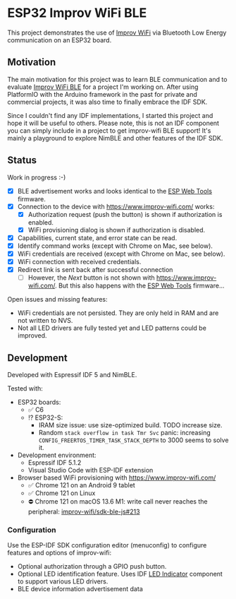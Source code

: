 
# ESP32 Improv WiFi BLE

This project demonstrates the use of [Improv WiFi](https://www.improv-wifi.com/) via Bluetooth Low Energy communication on an ESP32 board.

## Motivation

The main motivation for this project was to learn BLE communication and to evaluate [Improv WiFi BLE](https://www.improv-wifi.com/ble/) for a project I'm working on. After using PlatformIO with the Arduino framework in the past for private and commercial projects, it was also time to finally embrace the IDF SDK.

Since I couldn't find any IDF implementations, I started this project and hope it will be useful to others. Please note, this is not an IDF component you can simply include in a project to get improv-wifi BLE support! It's mainly a playground to explore NimBLE and other features of the IDF SDK.

## Status

Work in progress :-)

- [x] BLE advertisement works and looks identical to the [ESP Web Tools](https://esphome.github.io/esp-web-tools/) firmware.
- [x] Connection to the device with https://www.improv-wifi.com/ works:
  - [x] Authorization request (push the button) is shown if authorization is enabled.
  - [x] WiFi provisioning dialog is shown if authorization is disabled.
- [x] Capabilities, current state, and error state can be read.
- [x] Identify command works (except with Chrome on Mac, see below).
- [x] WiFi credentials are received (except with Chrome on Mac, see below).
- [x] WiFi connection with received credentials.
- [x] Redirect link is sent back after successful connection
  - [ ] However, the _Next_ button is not shown with https://www.improv-wifi.com/. But this also happens with the [ESP Web Tools](https://esphome.github.io/esp-web-tools/) firmware...

Open issues and missing features:
- WiFi credentials are not persisted. They are only held in RAM and are not written to NVS.
- Not all LED drivers are fully tested yet and LED patterns could be improved. 

## Development

Developed with Espressif IDF 5 and NimBLE.

Tested with:
- ESP32 boards:
  - ✅ C6
  - ⁉️ ESP32-S:
    - IRAM size issue: use size-optimized build. TODO increase size.
    - Random `stack overflow in task Tmr Svc` panic: increasing `CONFIG_FREERTOS_TIMER_TASK_STACK_DEPTH` to 3000 seems to solve it.
- Development environment:
  - Espressif IDF 5.1.2
  - Visual Studio Code with ESP-IDF extension
- Browser based WiFi provisioning with https://www.improv-wifi.com/
  - ✅ Chrome 121 on an Android 9 tablet
  - ✅ Chrome 121 on Linux
  - ⛔️ Chrome 121 on macOS 13.6 M1: write call never reaches the peripheral: [improv-wifi/sdk-ble-js#213](https://github.com/improv-wifi/sdk-ble-js/issues/213)

### Configuration

Use the ESP-IDF SDK configuration editor (menuconfig) to configure features and options of improv-wifi:

- Optional authorization through a GPIO push button.
- Optional LED identification feature. Uses IDF [LED Indicator](https://docs.espressif.com/projects/esp-iot-solution/en/latest/display/led_indicator.html) component to support various LED drivers.
- BLE device information advertisement data

